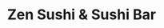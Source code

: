 ---
layout: place
title: "Zen Sushi & Sushi Bar"
permalink: /california/aliso-viejo/zen-sushi-sushi-bar.html
stateAbbr: CA
stateName: California
cityName: Aliso Viejo
seo:
  name: "Zen Sushi & Sushi Bar"
  type: Restaurant
  links: null
description: "Zen Sushi & Sushi Bar serves delicious sushi in Aliso Viejo, California. Try fresh Japanese dishes for a great dining experience. "
place_id: ChIJ5XvTETrv3IARc-oVpd4zpmc
photos:
  - name: >-
      places/ChIJ5XvTETrv3IARc-oVpd4zpmc/photos/AeeoHcL7FUpr0XYz-SqWLjBaFGn6LlGACGrxl9pU3EK53nNSg0ha6l73TCL-KGRG7CllqdyUs8zE7zE3jAWaHLeQ6_d3VmNiavBg9VIyXOWh0yqkM396MBC3iGAmNv9JqnxIf9dajtK1lggWX6DNpjc57JBtFmdqN48r_HyJi5lnH73b0pNZeB4vHfxDqpD5VrIzM9ShdxmHl89Zt3OamSrUTsZ28_eP5eyVaYdo-4BUQTLolL9FEkfuRWSHa9NjkpFKrfR42KOLfHd1n83IgPgrITOXtKcJ7_FON4doXmtlTa_aA_EkkLcFwIJk2PlGk-0_3aDnKRR1jPzuYMRVlNf-ZOzC0vgOtVmPJhGNYPbzVsX_XFHqxo8O0XPtOHYGdcHPLVPBDCTWQ4hBQCELPOZNzZE2vJdPjIvn2dAUMjT1eG23pjvl
    widthPx: 4128
    heightPx: 2322
    authorAttributions:
      - displayName: Jay H Lee
        uri: https://maps.google.com/maps/contrib/109156917767045734853
        photoUri: >-
          https://lh3.googleusercontent.com/a/ACg8ocKKTj4QoySpKDiITM2ncy9_xaSm0zREVJP8PunRsc_E0NOicw=s100-p-k-no-mo
    flagContentUri: >-
      https://www.google.com/local/imagery/report/?cb_client=maps_api_places.places_api&image_key=!1e10!2sCIHM0ogKEICAgICEpe_V2QE&hl=en-US
    googleMapsUri: >-
      https://www.google.com/maps/place//data=!3m4!1e2!3m2!1sCIHM0ogKEICAgICEpe_V2QE!2e10!4m2!3m1!1s0x80dcef3a11d37be5:0x67a633dea515ea73
  - name: >-
      places/ChIJ5XvTETrv3IARc-oVpd4zpmc/photos/AeeoHcJ9Pu0ukDu15q5zNBRuywfKWT86EZgmDu2OcL6syilFBCqwc56-GZas7QB9QuFPMRk0fFm0WmSX3233lsx9BioBeIMDmdsjLIYi8LDfP1xiukjIWOxNiuwUempLBqw9y7cWK2Nn4pqN32RGzvq1ng1CbVdd_kFsxqdHhug5kOPtEyfndG0nVvs5JuL17q4nFMvNFxAHHNcM5h59mM_CJRMeqYCAoQYlThC6M6m-aFZwDYHNV0p_AuHsetV1gtHtWZhOVYO5oFRgT8Kno9DAnS1OPA4YzYjyapJUrnHm_0Op-twiz8YBz-0j-gWxpeBfPIRRIjdMlxYULaMJQQRJknzmmhoXnP1zrM4KGHCDppBcnZ_-A330r-xXZk6BOkpq_fBVo3PjU_GAZXn9j4xxOP7BBdPI5IzXOplQvfVF4a-QRoZi
    widthPx: 4032
    heightPx: 2268
    authorAttributions:
      - displayName: Bryan G
        uri: https://maps.google.com/maps/contrib/109848781023328474993
        photoUri: >-
          https://lh3.googleusercontent.com/a-/ALV-UjVPrD1p-WBRzisNPQEW9PyoJsoiBFjjsXmdPBkHh-Sdf6-O6nqpSw=s100-p-k-no-mo
    flagContentUri: >-
      https://www.google.com/local/imagery/report/?cb_client=maps_api_places.places_api&image_key=!1e10!2sCIHM0ogKEICAgIDvosnA1QE&hl=en-US
    googleMapsUri: >-
      https://www.google.com/maps/place//data=!3m4!1e2!3m2!1sCIHM0ogKEICAgIDvosnA1QE!2e10!4m2!3m1!1s0x80dcef3a11d37be5:0x67a633dea515ea73
  - name: >-
      places/ChIJ5XvTETrv3IARc-oVpd4zpmc/photos/AeeoHcKHZHkdgasp1adsw6W_G6Y7dauprIUkl8WiD7D9BJSQvEeLWk1WFQ7SSlrDcgzLgKuaYBRp7AEKnWEhfBuM8ymd19zgk64R6bNnmi9FZ4KIJU5iy4d3xh4bdZ-ifIEbGHpkuyRr5omIXHzbyjsR8XnJiJPX47oxRe9O7jQhvx3erCk9EDRQUlVyjg0x_f-iiDzyG4hPBAEs6uPlZ1yMS9HFSHse7utlLsi42vRgYn951jm53lldvSIWdBO6CKgT-GY-ab6K986yAxzz-A1it2vKyWb7Pku6LUfVQ7rUxKsyg7q8FjiJle4YzvbQ2pBPVOa4OxnAvBoWxKmM2p1RuqdxOU1LHKTWtWjirOFyb_IHl1O32WqRO3B6GCBaEASq_LAxkqx9DzIPP8EHV1WT20Qd6GQJRkRYzPzpUaymjOmpEw
    widthPx: 4032
    heightPx: 3024
    authorAttributions:
      - displayName: Tomas Cortijo
        uri: https://maps.google.com/maps/contrib/109528707605780860043
        photoUri: >-
          https://lh3.googleusercontent.com/a-/ALV-UjVQXx9322zV8_bwDhC5_7hDVtTQA9P-YmlWKCJAYi60Ei5kYye9YQ=s100-p-k-no-mo
    flagContentUri: >-
      https://www.google.com/local/imagery/report/?cb_client=maps_api_places.places_api&image_key=!1e10!2sCIHM0ogKEICAgIDBqb-0LQ&hl=en-US
    googleMapsUri: >-
      https://www.google.com/maps/place//data=!3m4!1e2!3m2!1sCIHM0ogKEICAgIDBqb-0LQ!2e10!4m2!3m1!1s0x80dcef3a11d37be5:0x67a633dea515ea73
  - name: >-
      places/ChIJ5XvTETrv3IARc-oVpd4zpmc/photos/AeeoHcIvg-w5rf0drWbOFKw9iJOQ2QQmSnMff6f2bs_whrH6R1jPxaUUq40mpAD5my27o337VR6-U4EMBmMf531aG2S5pxKPGpZx9FV5MWf1OEaZZhyvrV5FJ7HevWow3h5nciDp3w0QCgUiKh0zVY5gFQGgsZtzgERHEXE4LPU_PpmID8xuW6dgtCqwm-_oviXd4o9ij9Wm_FAEPjmAp6Q6p2HXQJZN3UfE_l5_7eG6FYjY1cKqpfVJh4NU-Zl_XN4YSewpU__aQbEuk9x7NyjlyIZJ3CAxRPkOm_WlY-i4xrGXj0y6UJ5aMdnnqE47MnVn4K0x8gcPokI3JloMNaFF54GOiaTa3mCFDUettv78BCsF6ppRinM3q-5dgWP7T5uIGFNKNitq145XYc8hkKRG_HHXPKprFb2a8ZHm5P9lC1jGeg
    widthPx: 4032
    heightPx: 3024
    authorAttributions:
      - displayName: Jeff Banas
        uri: https://maps.google.com/maps/contrib/116977081916267960624
        photoUri: >-
          https://lh3.googleusercontent.com/a-/ALV-UjW7GO_PUhgDmhf66UEsA-FH9MWGgG0KqwppdevbDBrl1NXiXzRgsQ=s100-p-k-no-mo
    flagContentUri: >-
      https://www.google.com/local/imagery/report/?cb_client=maps_api_places.places_api&image_key=!1e10!2sCIHM0ogKEICAgID4_vXNDQ&hl=en-US
    googleMapsUri: >-
      https://www.google.com/maps/place//data=!3m4!1e2!3m2!1sCIHM0ogKEICAgID4_vXNDQ!2e10!4m2!3m1!1s0x80dcef3a11d37be5:0x67a633dea515ea73
  - name: >-
      places/ChIJ5XvTETrv3IARc-oVpd4zpmc/photos/AeeoHcI8bxTPultD6UiaLJpUgxDMdpRc_8qkmL9Sj-XSxzukQ8EdB12DKnC4TgxM-_LRXJV2hCjeVyoWrUHzCGKz2WfYNC18fzysDTNG-y3gRblfSank6V09J2t_B0282VugLyeDQ2Pky5DWN3DGmESHF0tX7sTr0RGrdjKscaRTrRJ2IhUIheZMqLFwg4Ph46u8s4NyrgIiOXYPFUUzR9JWT8tJIeIiRCZHkBs-omFisCr4eyTHr0R7XZPrayElVZahz1-ImpNRybhaLaUeghPJsiIv1hg4BEEIsD9O6mn124rTJAYLlWdRQDfg73Td8iAvG01zxqt6Haerwo2bHi5TK5xtN16asaIGD5xr2Tx4miXzW_NrHoXCFWOgNbs0HAGTCmRyL8yS4rJbx-gm56oKdtSa3KnAo8JOLzjQSpkbbjVzVQ
    widthPx: 4032
    heightPx: 3024
    authorAttributions:
      - displayName: Jennifer Hayhurst
        uri: https://maps.google.com/maps/contrib/108207625980496120259
        photoUri: >-
          https://lh3.googleusercontent.com/a-/ALV-UjV5UCRrKC-4ivQEOSe7IDCRMyI-QhDzLf1UrXdUISthsgk5mhQGaA=s100-p-k-no-mo
    flagContentUri: >-
      https://www.google.com/local/imagery/report/?cb_client=maps_api_places.places_api&image_key=!1e10!2sCIHM0ogKEICAgIDCjMW4Jg&hl=en-US
    googleMapsUri: >-
      https://www.google.com/maps/place//data=!3m4!1e2!3m2!1sCIHM0ogKEICAgIDCjMW4Jg!2e10!4m2!3m1!1s0x80dcef3a11d37be5:0x67a633dea515ea73
  - name: >-
      places/ChIJ5XvTETrv3IARc-oVpd4zpmc/photos/AeeoHcJt6V9MaUxwolQsqty30diToGnV1iF5DG91BTar41Ok51qQgAwObfEeS3h1Pf-cq3xp0MQQIzJ_yl12-VhaHWZVnNlkstRwWXSlCTvfrN5XmbIi8Pq-LVjO8OoqkT54gqrq4Fm_cDJUFFfjhoUrswqXXeOmmj-und3xstiRfcvPCgzuKZw5MdAoly04VZiy3IBWoPK2Hg-bsAkr1YUFMSlgCbdlccXWJL5AcRwE1kJ9ivcsjSbjNm8llcpv7vuMXzkLdkcRmYya80C__MBsdTPhkZEYnNdr4onxpyyK5aERCrxT1U6jDny7NmuU9KQE6X6PMaz-Zi4C1xTZ76jbXK708zjxFbn35vT-hHecViaNAQKnaklQ_uq_7QHgfjDUjBVZtPCOX7XvRuyvx1Qdrp4YgUvKI03gIMF7OKXaWi1i4p6o
    widthPx: 3024
    heightPx: 4032
    authorAttributions:
      - displayName: Robin Lee
        uri: https://maps.google.com/maps/contrib/105163015977419409815
        photoUri: >-
          https://lh3.googleusercontent.com/a/ACg8ocKM70J1ghBjd3O3FHfYkJN4ehsauPMoseZ-yRyjqMkaS1n0UQ=s100-p-k-no-mo
    flagContentUri: >-
      https://www.google.com/local/imagery/report/?cb_client=maps_api_places.places_api&image_key=!1e10!2sCIHM0ogKEICAgID47b7YmwE&hl=en-US
    googleMapsUri: >-
      https://www.google.com/maps/place//data=!3m4!1e2!3m2!1sCIHM0ogKEICAgID47b7YmwE!2e10!4m2!3m1!1s0x80dcef3a11d37be5:0x67a633dea515ea73
  - name: >-
      places/ChIJ5XvTETrv3IARc-oVpd4zpmc/photos/AeeoHcJmsJBCt3cHwelFtVK5MWN8MKyK0Vv0n3L6R4c4EnDA1m5i6rhkYmPaU88LhS0ASFyKwU9U_iggbfEOZxBt1FzUq233VcBcLfkzXTk9Pl2OGf8ESi5mAOdK8-sSNcAfLNU8U5FX1Ej1ypJL2f3pS3SGLwCLJ-bg-3EJZSQFVk324gNCfYMqMBPcSnruyzOckCer4Ck6hwi7Kw0ra_uU9Hvcoiwssc3Nr0hXUoLx3CZA4i9aVry-TNNJggmAPWrDqcTAIabPWLL5O-toPap-iiebEhoMR-DVJONKeOaJblz7FpTNWFolX7a-Q4raoxQfH5AKcQo989GmBIbedSy-uPhsf7EP14zhQq67Od8JY9kqpQ1WPhZmCDB9VYD0SAuYMK5hEjEIDIjF6Ey9GjSSXosA1cg6maq3pb_47kRlwCk
    widthPx: 4032
    heightPx: 2268
    authorAttributions:
      - displayName: Bryan G
        uri: https://maps.google.com/maps/contrib/109848781023328474993
        photoUri: >-
          https://lh3.googleusercontent.com/a-/ALV-UjVPrD1p-WBRzisNPQEW9PyoJsoiBFjjsXmdPBkHh-Sdf6-O6nqpSw=s100-p-k-no-mo
    flagContentUri: >-
      https://www.google.com/local/imagery/report/?cb_client=maps_api_places.places_api&image_key=!1e10!2sCIHM0ogKEICAgIDvosmMNQ&hl=en-US
    googleMapsUri: >-
      https://www.google.com/maps/place//data=!3m4!1e2!3m2!1sCIHM0ogKEICAgIDvosmMNQ!2e10!4m2!3m1!1s0x80dcef3a11d37be5:0x67a633dea515ea73
  - name: >-
      places/ChIJ5XvTETrv3IARc-oVpd4zpmc/photos/AeeoHcLPOcjXZhqdFhhBHEWQw-6-wDrA0jCHv8kxhQrktZ2WHNM_ogaATnZW_OB9b2HZD_kBqBuRqGg7aDxd1BaHnWUJTNfUrheeUW_twv_bCdXOkEu68vv_HZs11uKBROnaDqMp7Nyl6uWy9gdTfPdQDT-UILE5V3Q8mKd69ne5aPzOOwc88fHPdlk7fgT7liM9xV-c9f74aUQT7XdFtmokVWLJUYN3PXC2Nz-mL0rc3oBIIX9WQ1mRmBuMweR2RHLC2sgsbcrvgj9EYLa-zJXxnQDCuMIfUWADxexIAqvxAChsmPTLCAb9Jgq3GmEoSCXLxMlzrGPe94QX4KILJSn9zFdjnZgcz5Lzty_7fLycsejSV9I6FGeIeJ-_6t852ixWeh1r6-baABfNcA6yJIMSDXgDMDYiubxEGL-gNYlZ8Fx3MDnA
    widthPx: 4032
    heightPx: 3024
    authorAttributions:
      - displayName: Tomas Cortijo
        uri: https://maps.google.com/maps/contrib/109528707605780860043
        photoUri: >-
          https://lh3.googleusercontent.com/a-/ALV-UjVQXx9322zV8_bwDhC5_7hDVtTQA9P-YmlWKCJAYi60Ei5kYye9YQ=s100-p-k-no-mo
    flagContentUri: >-
      https://www.google.com/local/imagery/report/?cb_client=maps_api_places.places_api&image_key=!1e10!2sCIHM0ogKEICAgIDBqb-SggE&hl=en-US
    googleMapsUri: >-
      https://www.google.com/maps/place//data=!3m4!1e2!3m2!1sCIHM0ogKEICAgIDBqb-SggE!2e10!4m2!3m1!1s0x80dcef3a11d37be5:0x67a633dea515ea73
  - name: >-
      places/ChIJ5XvTETrv3IARc-oVpd4zpmc/photos/AeeoHcKR1lwDEU3p5G46xpN34rtZ3r5FMJgb5YlaPTq4NvESmTfYEpaBc6a5Br9G6mrWU3KdF_HyMqKHwFu-R--CqiYgn3qdcaXEv8fetETMaKSP4Q3X4CcTb3AZVXYcd60RcuyYbQvU0bzm5uajPCHgXd4kROoN7q11e19svUjkSEtJ7E5CcLtngQHzKAJaVMIkI1VYdZwdCe9jxXcXXmlwdvrv1hia5FoS_7fWj5v6JgLwteQ3wK2-P-i75Rm9E0vYHuTr45wDU_LywcD07xyda2wZ75N46dCOOzl9_LBdL3Yj_SaIrimgG3p4pav7e0dw0F-a9EsD15a43rS5jxIab6ybrIfm2yTfm7ZuN2fmt-HYSy11soVlwpQI2MAFTPfgUX4EbVDBnv1apO9u0Aw03K9TO6j8g2OfgDpl7ZU4Jwwc4kU
    widthPx: 3000
    heightPx: 4000
    authorAttributions:
      - displayName: Dave Jordaan
        uri: https://maps.google.com/maps/contrib/102235377256370186197
        photoUri: >-
          https://lh3.googleusercontent.com/a-/ALV-UjV_4SAVHbI_F6jgCM-INz-VQUVXgjApv3jhsrrap6gXEP2alHca=s100-p-k-no-mo
    flagContentUri: >-
      https://www.google.com/local/imagery/report/?cb_client=maps_api_places.places_api&image_key=!1e10!2sCIHM0ogKEICAgIDFmrT42gE&hl=en-US
    googleMapsUri: >-
      https://www.google.com/maps/place//data=!3m4!1e2!3m2!1sCIHM0ogKEICAgIDFmrT42gE!2e10!4m2!3m1!1s0x80dcef3a11d37be5:0x67a633dea515ea73
  - name: >-
      places/ChIJ5XvTETrv3IARc-oVpd4zpmc/photos/AeeoHcJEs9hmkltckg-Vphew5Vu7jfE-RqmgrIyu6RUUmJXD0Hq3wALNMvjbLVfxE3-VxalqaL894rR1WL9cRpgdmnWzGbEMlfdfKmCk23HqWuxVAtq60UNks5NbOPrCCjVUppj7P0ELZpiAbelGOb0J6GKIcxo1_iarz97kd-QrJculzpFnpjZJx0Uo823wNWOvNfdXrkynFTpY7k4sAobaD1DfNTwm7N4548G01l0T_4xgZhzFhtgcKCbEMb1akQhT-c73HRR33QvYbAGC5IGL89dajXug_jHEYH8ckPG3c8_fD3IRj96kw8aX0ufhCbpwNNLFIPRiZeW0Q3ryWH3Vs39KJZqt-c1vUqcSCWMrjsZAMtaQVA850Sjn7fxNiNjf3lI8FtmWXfO-34eBrvR8VtGfGILn3C6-Rczh7DEKTJZczvps
    widthPx: 4032
    heightPx: 3024
    authorAttributions:
      - displayName: Tomas Cortijo
        uri: https://maps.google.com/maps/contrib/109528707605780860043
        photoUri: >-
          https://lh3.googleusercontent.com/a-/ALV-UjVQXx9322zV8_bwDhC5_7hDVtTQA9P-YmlWKCJAYi60Ei5kYye9YQ=s100-p-k-no-mo
    flagContentUri: >-
      https://www.google.com/local/imagery/report/?cb_client=maps_api_places.places_api&image_key=!1e10!2sCIHM0ogKEICAgIDBqb_UzQE&hl=en-US
    googleMapsUri: >-
      https://www.google.com/maps/place//data=!3m4!1e2!3m2!1sCIHM0ogKEICAgIDBqb_UzQE!2e10!4m2!3m1!1s0x80dcef3a11d37be5:0x67a633dea515ea73
address: 26952 La Paz Rd, Aliso Viejo, CA 92656, USA
street: 26952 La Paz Rd
city: Aliso Viejo
state: CA
zip: '92656'
country: USA
neighborhood: null
latitude: '33.571459'
longitude: '-117.707023'
accessibility_options:
  wheelchairAccessibleParking: true
  wheelchairAccessibleEntrance: true
  wheelchairAccessibleRestroom: true
  wheelchairAccessibleSeating: true
business_status: OPERATIONAL
name: Zen Sushi & Sushi Bar
google_maps_links:
  directionsUri: >-
    https://www.google.com/maps/dir//''/data=!4m7!4m6!1m1!4e2!1m2!1m1!1s0x80dcef3a11d37be5:0x67a633dea515ea73!3e0
  placeUri: https://maps.google.com/?cid=7468714063385979507
  writeAReviewUri: >-
    https://www.google.com/maps/place//data=!4m3!3m2!1s0x80dcef3a11d37be5:0x67a633dea515ea73!12e1
  reviewsUri: >-
    https://www.google.com/maps/place//data=!4m4!3m3!1s0x80dcef3a11d37be5:0x67a633dea515ea73!9m1!1b1
  photosUri: >-
    https://www.google.com/maps/place//data=!4m3!3m2!1s0x80dcef3a11d37be5:0x67a633dea515ea73!10e5
primary_type: Sushi Restaurant
opening_hours:
  regular: null
  current: null
secondary_opening_hours:
  regular:
    weekdayDescriptions: null
    type: null
  current:
    weekdayDescriptions: null
    type: null
phone: null
price_level: null
price_range: null
rating: null
rating_count: 0
website: null
reviews: null
parking_options: null
payment_options: null
allow_dogs: null
curbside_pickup: null
delivery: null
dine_in: null
good_for_children: null
good_for_groups: null
good_for_sports: null
live_music: null
menu_for_children: null
outdoor_seating: null
reservable: null
restroom: null
serves_beer: null
serves_breakfast: null
serves_brunch: null
serves_cocktails: null
serves_coffee: null
serves_dinner: null
serves_dessert: null
serves_lunch: null
serves_vegetarian_food: null
serves_wine: null
takeout: null
summary: null

---